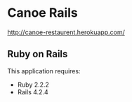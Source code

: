Canoe Rails
================

http://canoe-restaurent.herokuapp.com/


Ruby on Rails
-------------

This application requires:

- Ruby 2.2.2
- Rails 4.2.4


